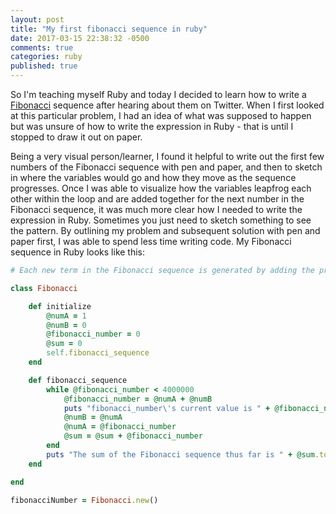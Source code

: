 ```yaml
---
layout: post
title: "My first fibonacci sequence in ruby"
date: 2017-03-15 22:38:32 -0500
comments: true
categories: ruby
published: true
---
```


So I'm teaching myself Ruby and today I decided to learn how to write a [Fibonacci](https://en.wikipedia.org/wiki/Fibonacci_number) sequence after hearing about them on Twitter. When I first looked at this particular problem, I had an idea of what was supposed to happen but was unsure of how to write the expression in Ruby - that is until I stopped to draw it out on paper.
<!-- more -->
Being a very visual person/learner, I found it helpful to write out the first few numbers of the Fibonacci sequence with pen and paper, and then to sketch in where the variables would go and how they move as the sequence progresses. Once I was able to visualize how the variables leapfrog each other within the loop and are added together for the next number in the Fibonacci sequence, it was much more clear how I needed to write the expression in Ruby. Sometimes you just need to sketch something to see the pattern. By outlining my problem and subsequent solution with pen and paper first, I was able to spend less time writing code. My Fibonacci sequence in Ruby looks like this:
```ruby
# Each new term in the Fibonacci sequence is generated by adding the previous two terms. By starting with 1 and 2, the first 10 terms will be: 1, 2, 3, 5, 8, 13, 21, 34, 55, 89, ... Calculate the Fibonacci sequence up to 4 million.

class Fibonacci

    def initialize
        @numA = 1
        @numB = 0
        @fibonacci_number = 0
        @sum = 0
        self.fibonacci_sequence
    end

    def fibonacci_sequence
        while @fibonacci_number < 4000000
            @fibonacci_number = @numA + @numB
            puts "fibonacci_number\'s current value is " + @fibonacci_number.to_s
            @numB = @numA
            @numA = @fibonacci_number
            @sum = @sum + @fibonacci_number
        end
        puts "The sum of the Fibonacci sequence thus far is " + @sum.to_s
    end

end

fibonacciNumber = Fibonacci.new()
```
